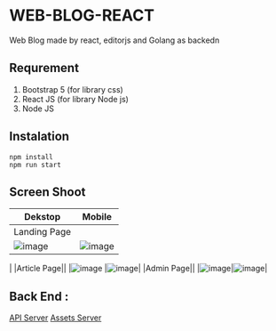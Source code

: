 # WEB-BLOG-REACT
Web Blog made by react, editorjs and Golang as backedn

## Requrement
1. Bootstrap 5 (for library css)
2. React JS (for library Node js)
3. Node JS

## Instalation
```
npm install
npm run start
```

## Screen Shoot

|Dekstop|Mobile|
|-|-|
|Landing Page||
|![image](https://user-images.githubusercontent.com/43480898/142857034-023527a5-a59d-4acd-a0b6-2b2abf2b58b1.png)|![image](https://user-images.githubusercontent.com/43480898/142857183-af17cc0b-0a33-4050-8509-e3170e786496.png)
|
|Article Page||
|![image](https://user-images.githubusercontent.com/43480898/142857349-950c2360-f128-47c3-9193-09e6eef9a2a5.png)
|![image](https://user-images.githubusercontent.com/43480898/142857836-90e57085-5b54-4f58-bb17-5f600e6b86da.png)|
|Admin Page||
|![image](https://user-images.githubusercontent.com/43480898/142857938-8726a453-bd21-41b5-8d51-0164fb2ab749.png)|![image](https://user-images.githubusercontent.com/43480898/142858223-6313b161-d92d-450e-b4bc-94f254815883.png)|
    
## Back End :
[API Server](https://github.com/raismaulana/blogP)
[Assets Server](https://github.com/raismaulana/assetsP)
